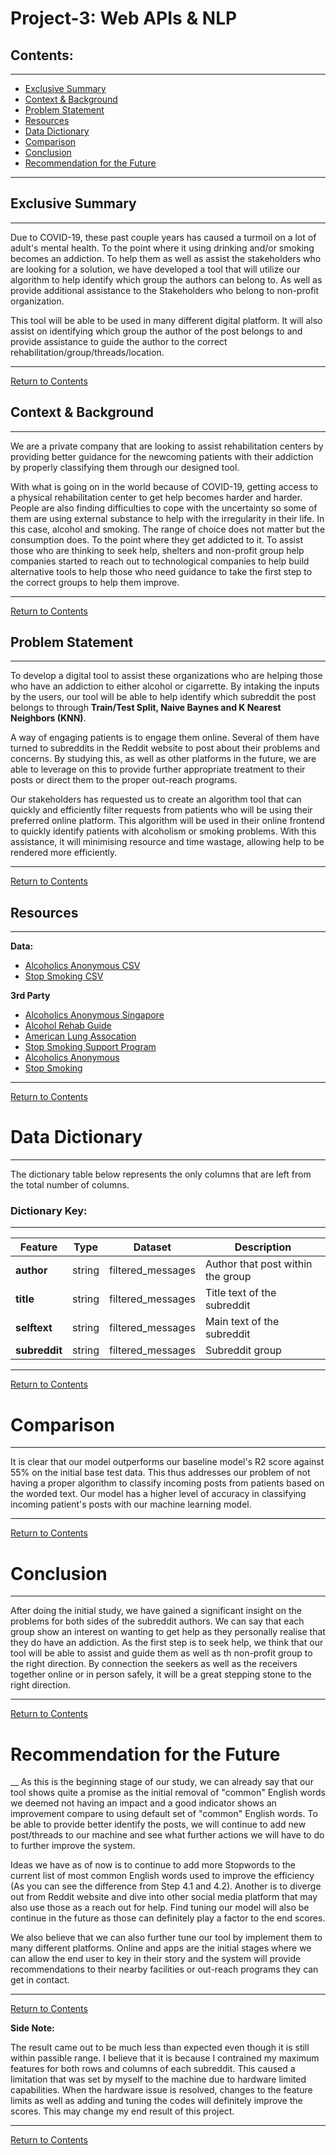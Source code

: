 # Project-3: Web APIs & NLP

## Contents:
___
* [Exclusive Summary](#Summary)
* [Context & Background](#Context-&-Background)
* [Problem Statement](#Problem-Statement)
* [Resources](#Resources)
* [Data Dictionary](#Data-Dictionary)
* [Comparison](#Comparison)
* [Conclusion](#Conclusions)
* [Recommendation for the Future](#Recommendation-for-the-Future)
___

## Exclusive Summary
___
Due to COVID-19, these past couple years has caused a turmoil on a lot of adult's mental health.  To the point where it using drinking and/or smoking becomes an addiction.  To help them as well as assist the stakeholders who are looking for a solution, we have developed a tool that will utilize our algorithm to help identify which group the authors can belong to. As well as provide additional assistance to the Stakeholders who belong to non-profit organization. 

This tool will be able to be used in many different digital platform. It will also assist on identifying which group the author of the post belongs to and provide assistance to guide the author to the correct rehabilitation/group/threads/location.
___
[Return to Contents](#Contents)

## Context & Background
___
We are a private company that are looking to assist rehabilitation centers by providing better guidance for the newcoming patients with their addiction by properly classifying them through our designed tool.

With what is going on in the world because of COVID-19, getting access to a physical rehabilitation center to get help becomes harder and harder. People are also finding difficulties to cope with the uncertainty so some of them are using external substance to help with the irregularity in their life. In this case, alcohol and smoking. The range of choice does not matter but the consumption does. To the point where they get addicted to it. To assist those who are thinking to seek help, shelters and non-profit group help companies started to reach out to technological companies to help build alternative tools to help those who need guidance to take the first step to the correct groups to help them improve.
___
[Return to Contents](#Contents)

## Problem Statement
___
To develop a digital tool to assist these organizations who are helping those who have an addiction to either alcohol or cigarrette. By intaking the inputs by the users, our tool will be able to help identify which subreddit the post belongs to through **Train/Test Split, Naive Baynes and K Nearest Neighbors (KNN)**.

A way of engaging patients is to engage them online. Several of them have turned to subreddits in the Reddit website to post about their problems and concerns. By studying this, as well as other platforms in the future, we are able to leverage on this to provide further appropriate treatment to their posts or direct them to the proper out-reach programs.

Our stakeholders has requested us to create an algorithm tool that can quickly and efficiently filter requests from patients who will be using their preferred online platform. This algorithm will be used in their online frontend to quickly identify patients with alcoholism or smoking problems. With this assistance, it will minimising resource and time wastage, allowing help to be rendered more efficiently.
___
[Return to Contents](#Contents)

## Resources
___
**Data:**
* [Alcoholics Anonymous CSV](https://git.generalassemb.ly/jtsunami815/Project-3-Subreddit/blob/master/data/Raw_Alcohol_Anonymous.csv)
* [Stop Smoking CSV](https://git.generalassemb.ly/jtsunami815/Project-3-Subreddit/blob/master/data/Raw_Stop_Smoking.csv)

**3rd Party**
- [Alcoholics Anonymous Singapore](https://www.singaporeaa.org/)
- [Alcohol Rehab Guide](https://www.alcoholrehabguide.org/support/alcoholics-anonymous/)
- [American Lung Assocation](https://www.lung.org/quit-smoking/join-freedom-from-smoking)
- [Stop Smoking Support Program](https://medlineplus.gov/ency/article/007440.htm)
- [Alcoholics Anonymous](https://www.reddit.com/r/alcoholicsanonymous/)
- [Stop Smoking](https://www.reddit.com/r/stopsmoking)
___
[Return to Contents](#Contents)

# Data Dictionary
___
The dictionary table below represents the only columns that are left from the total number of columns.
### Dictionary Key:
___

   |Feature|Type|Dataset|Description|
|- | -|- | -|
|**author**|string|filtered_messages|Author that post within the group|
|**title**|string|filtered_messages|Title text of the subreddit|
|**selftext**|string|filtered_messages|Main text of the subreddit|
|**subreddit**|string|filtered_messages|Subreddit group|
___
[Return to Contents](#Contents)

# Comparison
___
It is clear that our model outperforms our baseline model's R2 score against 55% on the initial base test data. This thus addresses our problem of not having a proper algorithm to classify incoming posts from patients based on the worded text. Our model has a higher level of accuracy in classifying incoming patient's posts with our machine learning model.
___

[Return to Contents](#Contents)

# Conclusion
____
After doing the initial study, we have gained a significant insight on the problems for both sides of the subreddit authors. We can say that each group show an interest on wanting to get help as they personally realise that they do have an addiction. As the first step is to seek help, we think that our tool will be able to assist and guide them as well as th non-profit group to the right direction. By connection the seekers as well as the receivers together online or in person safely, it will be a great stepping stone to the right direction.
___

[Return to Contents](#Contents)

# Recommendation for the Future
__
As this is the beginning stage of our study, we can already say that our tool shows quite a promise as the initial removal of "common" English words we deemed not having an impact and a good indicator shows an improvement compare to using default set of "common" English words. To be able to provide better identify the posts, we will continue to add new post/threads to our machine and see what further actions we will have to do to further improve the system.

Ideas we have as of now is to continue to add more Stopwords to the current list of most common English words used to improve the efficiency (As you can see the difference from Step 4.1 and 4.2). Another is to diverge out from Reddit website and dive into other social media platform that may also use those as a reach out for help. Find tuning our model will also be continue in the future as those can definitely play a factor to the end scores.

We also believe that we can also further tune our tool by implement them to many different platforms. Online and apps are the initial stages where we can allow the end user to key in their story and the system will provide recommendations to their nearby facilities or out-reach programs they can get in contact.
___

[Return to Contents](#Contents)

**Side Note:** 

The result came out to be much less than expected even though it is still within passible range.  I believe that it is because I contrained my maximum features for both rows and columns of each subreddit.  This caused a limitation that was set by myself to the machine due to hardware limited capabilities.  When the hardware issue is resolved, changes to the feature limits as well as adding and tuning the codes will definitely improve the scores.  This may change my end result of this project.
___
[Return to Contents](#Contents)
